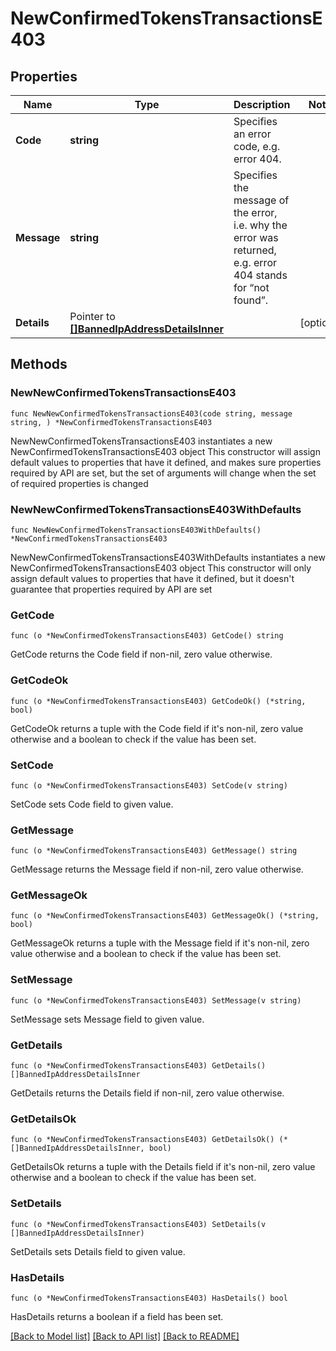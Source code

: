 # NewConfirmedTokensTransactionsE403

## Properties

Name | Type | Description | Notes
------------ | ------------- | ------------- | -------------
**Code** | **string** | Specifies an error code, e.g. error 404. | 
**Message** | **string** | Specifies the message of the error, i.e. why the error was returned, e.g. error 404 stands for “not found”. | 
**Details** | Pointer to [**[]BannedIpAddressDetailsInner**](BannedIpAddressDetailsInner.md) |  | [optional] 

## Methods

### NewNewConfirmedTokensTransactionsE403

`func NewNewConfirmedTokensTransactionsE403(code string, message string, ) *NewConfirmedTokensTransactionsE403`

NewNewConfirmedTokensTransactionsE403 instantiates a new NewConfirmedTokensTransactionsE403 object
This constructor will assign default values to properties that have it defined,
and makes sure properties required by API are set, but the set of arguments
will change when the set of required properties is changed

### NewNewConfirmedTokensTransactionsE403WithDefaults

`func NewNewConfirmedTokensTransactionsE403WithDefaults() *NewConfirmedTokensTransactionsE403`

NewNewConfirmedTokensTransactionsE403WithDefaults instantiates a new NewConfirmedTokensTransactionsE403 object
This constructor will only assign default values to properties that have it defined,
but it doesn't guarantee that properties required by API are set

### GetCode

`func (o *NewConfirmedTokensTransactionsE403) GetCode() string`

GetCode returns the Code field if non-nil, zero value otherwise.

### GetCodeOk

`func (o *NewConfirmedTokensTransactionsE403) GetCodeOk() (*string, bool)`

GetCodeOk returns a tuple with the Code field if it's non-nil, zero value otherwise
and a boolean to check if the value has been set.

### SetCode

`func (o *NewConfirmedTokensTransactionsE403) SetCode(v string)`

SetCode sets Code field to given value.


### GetMessage

`func (o *NewConfirmedTokensTransactionsE403) GetMessage() string`

GetMessage returns the Message field if non-nil, zero value otherwise.

### GetMessageOk

`func (o *NewConfirmedTokensTransactionsE403) GetMessageOk() (*string, bool)`

GetMessageOk returns a tuple with the Message field if it's non-nil, zero value otherwise
and a boolean to check if the value has been set.

### SetMessage

`func (o *NewConfirmedTokensTransactionsE403) SetMessage(v string)`

SetMessage sets Message field to given value.


### GetDetails

`func (o *NewConfirmedTokensTransactionsE403) GetDetails() []BannedIpAddressDetailsInner`

GetDetails returns the Details field if non-nil, zero value otherwise.

### GetDetailsOk

`func (o *NewConfirmedTokensTransactionsE403) GetDetailsOk() (*[]BannedIpAddressDetailsInner, bool)`

GetDetailsOk returns a tuple with the Details field if it's non-nil, zero value otherwise
and a boolean to check if the value has been set.

### SetDetails

`func (o *NewConfirmedTokensTransactionsE403) SetDetails(v []BannedIpAddressDetailsInner)`

SetDetails sets Details field to given value.

### HasDetails

`func (o *NewConfirmedTokensTransactionsE403) HasDetails() bool`

HasDetails returns a boolean if a field has been set.


[[Back to Model list]](../README.md#documentation-for-models) [[Back to API list]](../README.md#documentation-for-api-endpoints) [[Back to README]](../README.md)


